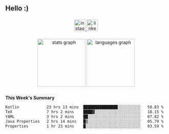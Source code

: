 <h2 align="left">Hello :)</h2>

###

<div align="center">
  <a href="https://www.instagram.com/sebi.klaus/" target="_blank">
    <img src="https://img.shields.io/static/v1?message=Instagram&logo=instagram&label=&color=E4405F&logoColor=white&labelColor=&style=for-the-badge" height="35" alt="instagram logo"  />
  </a>
  <a href="https://www.linkedin.com/in/sebastian-klaus-3aa64720b/" target="_blank">
    <img src="https://img.shields.io/static/v1?message=LinkedIn&logo=linkedin&label=&color=0077B5&logoColor=white&labelColor=&style=for-the-badge" height="35" alt="linkedin logo"  />
  </a>
</div>

###

<div align="center">
  <img src="https://github-readme-stats.vercel.app/api?username=IYourSunshineI&hide_title=false&hide_rank=false&show_icons=true&include_all_commits=true&count_private=true&disable_animations=false&theme=dracula&locale=en&hide_border=false&order=1" height="150" alt="stats graph"  />
  <img src="https://github-readme-stats.vercel.app/api/top-langs?username=IYourSunshineI&locale=en&hide_title=false&layout=compact&card_width=320&langs_count=5&theme=dracula&hide_border=false&order=2" height="150" alt="languages graph"  />
</div>

###

**This Week's Summary**
<!--START_SECTION:waka-->

```txt
Kotlin            23 hrs 13 mins  ███████████████░░░░░░░░░░   59.83 %
TeX               7 hrs 2 mins    ████▓░░░░░░░░░░░░░░░░░░░░   18.15 %
YAML              3 hrs 2 mins    ██░░░░░░░░░░░░░░░░░░░░░░░   07.82 %
Java Properties   2 hrs 14 mins   █▒░░░░░░░░░░░░░░░░░░░░░░░   05.79 %
Properties        1 hr 23 mins    █░░░░░░░░░░░░░░░░░░░░░░░░   03.59 %
```

<!--END_SECTION:waka-->
